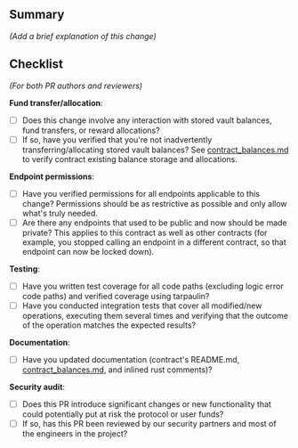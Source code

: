 ## Summary
*(Add a brief explanation of this change)*

## Checklist
*(For both PR authors and reviewers)*

**Fund transfer/allocation**:
- [ ] Does this change involve any interaction with stored vault balances, fund transfers, or reward allocations?
- [ ] If so, have you verified that you're not inadvertently transferring/allocating stored vault balances?  See [contract_balances.md][1] to verify contract existing balance storage and allocations.

**Endpoint permissions**:
- [ ] Have you verified permissions for all endpoints applicable to this change? Permissions should be as restrictive as possible and only allow what's truly needed.
- [ ] Are there any endpoints that used to be public and now should be made private? This applies to this contract as well as other contracts (for example, you stopped calling an endpoint in a different contract, so that endpoint can now be locked down).

**Testing**:
- [ ] Have you written test coverage for all code paths (excluding logic error code paths) and verified coverage using tarpaulin?
- [ ] Have you conducted integration tests that cover all modified/new operations, executing them several times and verifying that the outcome of the operation matches the expected results? 

**Documentation**:
- [ ] Have you updated documentation (contract's README.md, [contract_balances.md][1], and inlined rust comments)?

**Security audit**:
- [ ] Does this PR introduce significant changes or new functionality that could potentially put at risk the protocol or user funds?
- [ ] If so, has this PR been reviewed by our security partners and most of the engineers in the project?

[1]: https://github.com/prism-finance/prism-contracts/blob/main/contract_balances.md
